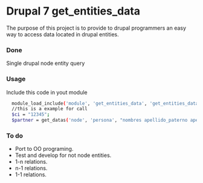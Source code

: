 Drupal 7 get_entities_data
=================

The purpose of this project is to provide to  drupal programmers an easy way to access data located in drupal entities.

### Done
Single drupal node entity query

### Usage
Include this code in yout module
```bash
  module_load_include('module', 'get_entities_data', 'get_entities_data.module');
  //this is a example for call
  $ci = "12345";
  $partner = get_datas('node', 'persona', "nombres apellido_paterno apellido_materno ci", "ci=$ci");
```

### To do
* Port to OO programing.
* Test and develop for not node entities.
* 1-n relations.
* n-1 relations.
* 1-1 relations.

